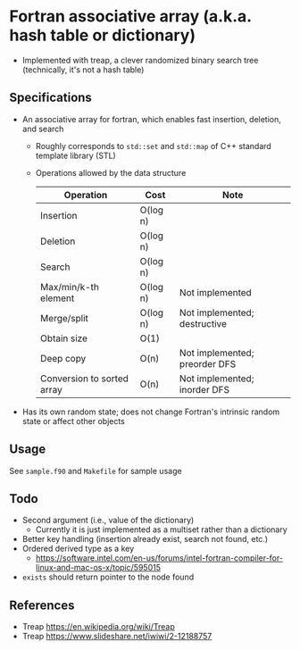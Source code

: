 # Fortran associative array (a.k.a. hash table or dictionary)
* Implemented with treap, a clever randomized binary search tree (technically, it's not a hash table)

## Specifications
* An associative array for fortran, which enables fast insertion, deletion, and search
    * Roughly corresponds to `std::set` and `std::map` of C++ standard template library (STL)
    * Operations allowed by the data structure
    
      |Operation|Cost|Note|
      |----|----|----|
      |Insertion|O(log n)| |
      |Deletion|O(log n)| |
      |Search|O(log n)| |
      |Max/min/k-th element|O(log n)|Not implemented|
      |Merge/split|O(log n)|Not implemented; destructive|
      |Obtain size|O(1)| |
      |Deep copy|O(n)|Not implemented; preorder DFS|
      |Conversion to sorted array|O(n)|Not implemented; inorder DFS|

* Has its own random state; does not change Fortran's intrinsic random state or affect other objects

## Usage
See `sample.f90` and `Makefile` for sample usage

## Todo
* Second argument (i.e., value of the dictionary)
    * Currently it is just implemented as a multiset rather than a dictionary
* Better key handling (insertion already exist, search not found, etc.)
* Ordered derived type as a key
    * https://software.intel.com/en-us/forums/intel-fortran-compiler-for-linux-and-mac-os-x/topic/595015
* `exists` should return pointer to the node found

## References
* Treap https://en.wikipedia.org/wiki/Treap
* Treap https://www.slideshare.net/iwiwi/2-12188757

